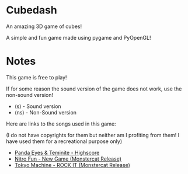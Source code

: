 # Cubedash
An amazing 3D game of cubes!

A simple and fun game made using pygame and PyOpenGL!

# Notes
This game is free to play!

If for some reason the sound version of the game does not work, use the non-sound version!

- (s) - Sound version
- (ns) - Non-Sound version

Here are links to the songs used in this game:

(I do not have copyrights for them but neither am I profiting from them! I have used them for a recreational 
purpose only)

- [Panda Eyes & Teminite - Highscore](https://www.youtube.com/watch?v=RKkuAgzldb4)
- [Nitro Fun - New Game (Monstercat Release)](https://www.youtube.com/watch?v=6y_NJg-xoeE)
- [Tokyo Machine - ROCK IT (Monstercat Release)](https://www.youtube.com/watch?v=NFB6Y2Qt8ag)
